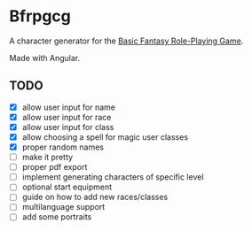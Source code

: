 # Bfrpgcg

A character generator for the [Basic Fantasy Role-Playing Game](https://basicfantasy.org).

Made with Angular.

## TODO
- [x] allow user input for name  
- [x] allow user input for race  
- [x] allow user input for class  
- [x] allow choosing a spell for magic user classes
- [x] proper random names  
- [ ] make it pretty  
- [ ] proper pdf export  
- [ ] implement generating characters of specific level
- [ ] optional start equipment  
- [ ] guide on how to add new races/classes  
- [ ] multilanguage support  
- [ ] add some portraits